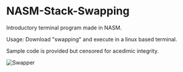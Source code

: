 # NASM-Stack-Swapping
Introductory terminal program made in NASM.

Usage:
Download "swapping" and execute in a linux based terminal.

Sample code is provided but censored for acedimic integrity.

![Swapper](https://i.imgur.com/Jr8hDn3.png)
